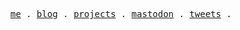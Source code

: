 <p align="center">
  <samp>
    <a href="https://huyixi.com">me</a> .
    <a href="https://huyixi.org">blog</a> .
    <a href="https://github.com/huyixi?tab=repositories">projects</a> .
    <a href="https://mastodon.social/@huyixi">mastodon</a> .
    <a href="https://twitter.com/huyixicom">tweets</a> .
  </samp>
</p>
